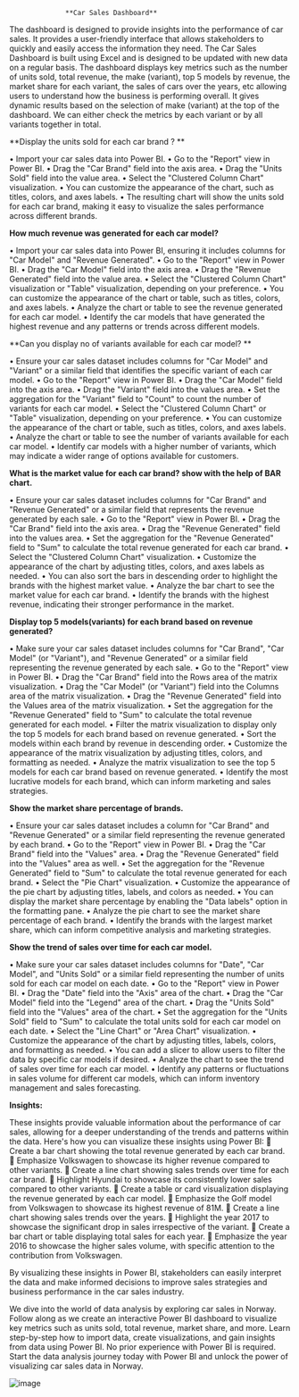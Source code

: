                   **Car Sales Dashboard**
The dashboard is designed to provide insights into the performance of car sales. 
It provides a user-friendly interface that allows stakeholders to quickly and easily access 
the information they need. The Car Sales Dashboard is built using Excel and is designed to be 
updated with new data on a regular basis. The dashboard displays key metrics such as the number 
of units sold, total revenue, the make (variant), top 5 models by revenue, the market share for 
each variant, the sales of cars over the years, etc allowing users to understand how the business 
is performing overall. It gives dynamic results based on the selection of make (variant) at the 
top of the dashboard. We can either check the metrics by each variant or by all variants together 
in total.

**Display the units sold for each car brand ? **

  •	  Import your car sales data into Power BI.
  •	  Go to the "Report" view in Power BI.
  •	  Drag the "Car Brand" field into the axis area.
  •	  Drag the "Units Sold" field into the value area.
  •	  Select the "Clustered Column Chart" visualization.
  •	  You can customize the appearance of the chart, such as titles, colors, and axes labels.
  •	  The resulting chart will show the units sold for each car brand, making it easy 
    to visualize the sales performance across different brands.
    
**How much revenue was generated for each car model?**

  •	Import your car sales data into Power BI, ensuring it 
    includes columns for "Car Model" and "Revenue Generated".
  •	Go to the "Report" view in Power BI.
  •	Drag the "Car Model" field into the axis area.
  •	Drag the "Revenue Generated" field into the value area.
  •	Select the "Clustered Column Chart" visualization or "Table" visualization, 
    depending on your preference.
  •	You can customize the appearance of the chart or table, such as titles, colors, 
    and axes labels.
  •	Analyze the chart or table to see the revenue generated for each car model.
  •	Identify the car models that have generated the highest revenue and any patterns 
    or trends across different models.
    
**Can you display no of variants available for each car model? **

  •	Ensure your car sales dataset includes columns for "Car Model" 
    and "Variant" or a similar field that identifies the specific variant 
    of each car model.
  •	Go to the "Report" view in Power BI.
  •	Drag the "Car Model" field into the axis area.
  •	Drag the "Variant" field into the values area.
  •	Set the aggregation for the "Variant" field to "Count" to count 
    the number of variants for each car model.
  •	Select the "Clustered Column Chart" or "Table" visualization, 
    depending on your preference.
  •	You can customize the appearance of the chart or table, 
    such as titles, colors, and axes labels.
  •	Analyze the chart or table to see the number of variants 
    available for each car model.
  •	Identify car models with a higher number of variants, which 
    may indicate a wider range of options available for customers.
    
    
**What is the market value for each car brand? show with the help of BAR chart.**

  •	Ensure your car sales dataset includes columns for "Car Brand" and 
    "Revenue Generated" or a similar field that represents the revenue 
    generated by each sale.
  •	Go to the "Report" view in Power BI.
  •	Drag the "Car Brand" field into the axis area.
  •	Drag the "Revenue Generated" field into the values area.
  •	Set the aggregation for the "Revenue Generated" field to "Sum" 
    to calculate the total revenue generated for each car brand.
  •	Select the "Clustered Column Chart" visualization.
  •	Customize the appearance of the chart by adjusting titles, colors, 
    and axes labels as needed.
  •	You can also sort the bars in descending order to highlight the brands with
    the highest market value.
  •	Analyze the bar chart to see the market value for each car brand.
  •	Identify the brands with the highest revenue, indicating their 
    stronger performance in the market.

**Display top 5 models(variants) for each brand based on revenue generated?**

  •	Make sure your car sales dataset includes columns for "Car Brand", 
  "Car Model" (or "Variant"), and "Revenue Generated" or a similar field 
  representing the revenue generated by each sale.
  •	Go to the "Report" view in Power BI.
  •	Drag the "Car Brand" field into the Rows area of the matrix visualization.
  •	Drag the "Car Model" (or "Variant") field into the Columns area of the matrix visualization.
  •	Drag the "Revenue Generated" field into the Values area of the matrix visualization.
  •	Set the aggregation for the "Revenue Generated" field to "Sum" to calculate the total 
    revenue generated for each model.
  •	Filter the matrix visualization to display only the top 5 models for each brand based 
    on revenue generated.
  •	Sort the models within each brand by revenue in descending order.
  •	Customize the appearance of the matrix visualization by adjusting titles, colors,
    and formatting as needed.
  •	Analyze the matrix visualization to see the top 5 models for each car brand based 
    on revenue generated.
  •	Identify the most lucrative models for each brand, which can inform marketing and 
    sales strategies.
  
**Show the market share percentage of brands.**

  •	Ensure your car sales dataset includes a column for "Car Brand" and 
    "Revenue Generated" or a similar field representing the revenue generated by each brand.
  •	Go to the "Report" view in Power BI.
  •	Drag the "Car Brand" field into the "Values" area.
  •	Drag the "Revenue Generated" field into the "Values" area as well.
  •	Set the aggregation for the "Revenue Generated" field to "Sum" to calculate the total 
    revenue generated for each brand.
  •	Select the "Pie Chart" visualization.
  •	Customize the appearance of the pie chart by adjusting titles, labels, and colors as needed.
  •	You can display the market share percentage by enabling the "Data labels" option in 
    the formatting pane.
  •	Analyze the pie chart to see the market share percentage of each brand.
  •	Identify the brands with the largest market share, which can inform competitive analysis 
    and marketing strategies.
  
**Show the trend of sales over time for each car model.**

  •	Make sure your car sales dataset includes columns for "Date", "Car Model", and "Units Sold" 
  or a similar field representing the number of units sold for each car model on each date.
  •	Go to the "Report" view in Power BI.
  •	Drag the "Date" field into the "Axis" area of the chart.
  •	Drag the "Car Model" field into the "Legend" area of the chart.
  •	Drag the "Units Sold" field into the "Values" area of the chart.
  •	Set the aggregation for the "Units Sold" field to "Sum" to calculate the 
    total units sold for each car model on each date.
  •	Select the "Line Chart" or "Area Chart" visualization.
  •	Customize the appearance of the chart by adjusting titles, labels, colors, 
    and formatting as needed.
  •	You can add a slicer to allow users to filter the data by specific car models if desired.
  •	Analyze the chart to see the trend of sales over time for each car model.
  •	Identify any patterns or fluctuations in sales volume for different car models, 
    which can inform inventory management and sales forecasting.

**Insights:**

These insights provide valuable information about the performance of car sales, 
 allowing for a deeper understanding of the trends and patterns within the data. 
  Here's how you can visualize these insights using Power BI: 
  	Create a bar chart showing the total revenue generated by each car brand.
  	Emphasize Volkswagen to showcase its higher revenue compared to other variants.
  	Create a line chart showing sales trends over time for each car brand.
  	Highlight Hyundai to showcase its consistently lower sales compared to other variants.
  	Create a table or card visualization displaying the revenue generated by each car model.
  	Emphasize the Golf model from Volkswagen to showcase its highest revenue of 81M.
  	Create a line chart showing sales trends over the years.
  	Highlight the year 2017 to showcase the significant drop in sales irrespective of the variant.
  	Create a bar chart or table displaying total sales for each year.
  	Emphasize the year 2016 to showcase the higher sales volume, with specific attention to 
    the contribution from Volkswagen.
    
   By visualizing these insights in Power BI, stakeholders can easily interpret 
the data and make informed decisions to improve sales strategies and business 
performance in the car sales industry.

  We dive into the world of data analysis by exploring car sales in Norway. 
  Follow along as we create an interactive Power BI dashboard to visualize key 
  metrics such as units sold, total revenue, market share, and more. Learn 
  step-by-step how to import data, create visualizations, and gain insights 
  from data using Power BI. No prior experience with Power BI is required. 
  Start the data analysis journey today with Power BI and unlock the power of 
  visualizing car sales data in Norway.

   ![image](https://github.com/dineshnipane99/Car-Sales-Dashboard-BI/assets/166678673/e6094051-6ca7-4c85-ab7c-a555036b6d7d)



